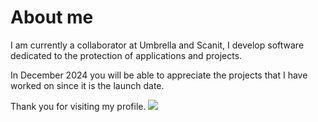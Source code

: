 About me
============

I am currently a collaborator at Umbrella and Scanit, 
I develop software dedicated to the protection of applications and projects.

In December 2024 you will be able to appreciate the projects that I have worked on since it is the launch date.

Thank you for visiting my profile.
![](https://komarev.com/ghpvc/?username=nckgg&color=blueviolet&label=Views)

